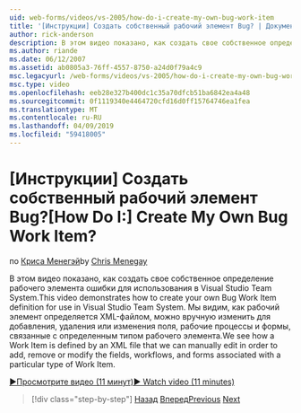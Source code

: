```yaml
---
uid: web-forms/videos/vs-2005/how-do-i-create-my-own-bug-work-item
title: '[Инструкции] Создать собственный рабочий элемент Bug? | Документы Майкрософт'
author: rick-anderson
description: В этом видео показано, как создать свое собственное определение рабочего элемента ошибки для использования в Visual Studio Team System. Мы видим, как рабочий элемент определяется XML-файлов...
ms.author: riande
ms.date: 06/12/2007
ms.assetid: ab0805a3-76ff-4557-8750-a24d0f79a4c9
msc.legacyurl: /web-forms/videos/vs-2005/how-do-i-create-my-own-bug-work-item
msc.type: video
ms.openlocfilehash: eeb28e327b400dc1c35a70dfcb51ba6842ea4a48
ms.sourcegitcommit: 0f1119340e4464720cfd16d0ff15764746ea1fea
ms.translationtype: MT
ms.contentlocale: ru-RU
ms.lasthandoff: 04/09/2019
ms.locfileid: "59418005"
---
```

# <a name="how-do-i-create-my-own-bug-work-item"></a><span data-ttu-id="427a0-105">[Инструкции] Создать собственный рабочий элемент Bug?</span><span class="sxs-lookup"><span data-stu-id="427a0-105">[How Do I:] Create My Own Bug Work Item?</span></span>

<span data-ttu-id="427a0-106">по [Криса Менегэй](https://twitter.com/CMenegay)</span><span class="sxs-lookup"><span data-stu-id="427a0-106">by [Chris Menegay](https://twitter.com/CMenegay)</span></span>

<span data-ttu-id="427a0-107">В этом видео показано, как создать свое собственное определение рабочего элемента ошибки для использования в Visual Studio Team System.</span><span class="sxs-lookup"><span data-stu-id="427a0-107">This video demonstrates how to create your own Bug Work Item definition for use in Visual Studio Team System.</span></span> <span data-ttu-id="427a0-108">Мы видим, как рабочий элемент определяется XML-файлом, можно вручную изменить для добавления, удаления или изменения поля, рабочие процессы и формы, связанные с определенным типом рабочего элемента.</span><span class="sxs-lookup"><span data-stu-id="427a0-108">We see how a Work Item is defined by an XML file that we can manually edit in order to add, remove or modify the fields, workflows, and forms associated with a particular type of Work Item.</span></span>

[<span data-ttu-id="427a0-109">&#9654;Просмотрите видео (11 минут)</span><span class="sxs-lookup"><span data-stu-id="427a0-109">&#9654; Watch video (11 minutes)</span></span>](https://channel9.msdn.com/Blogs/ASP-NET-Site-Videos/how-do-i-create-my-own-bug-work-item)

> [!div class="step-by-step"]
> <span data-ttu-id="427a0-110">[Назад](how-do-i-integrate-defect-tracking-with-testing.md)
> [Вперед](how-do-i-write-code-more-quickly-with-unit-tests.md)</span><span class="sxs-lookup"><span data-stu-id="427a0-110">[Previous](how-do-i-integrate-defect-tracking-with-testing.md)
[Next](how-do-i-write-code-more-quickly-with-unit-tests.md)</span></span>
